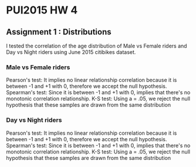 # PUI2015 HW 4

## Assignment 1 : Distributions 

I tested the correlation of the age distribution of Male vs Female riders and Day vs Night riders using June 2015 citibikes dataset.

### Male vs Female riders
Pearson's test: It implies no linear relationship correlation because it is between -1 and +1 with 0, therefore we accept the null hypothesis.
Spearman's test: Since it is between -1 and +1 with 0, implies that there's no monotonic correlation relationship.
K-S test: Using a = .05, we reject the null hypothesis that these samples are drawn from the same distribution

### Day vs Night riders
Pearson's test: It implies no linear relationship correlation because it is between -1 and +1 with 0, therefore we accept the null hypothesis.
Spearman's test: Since it is between -1 and +1 with 0, implies that there's no monotonic correlation relationship.
K-S test: Using a = .05, we reject the null hypothesis that these samples are drawn from the same distribution